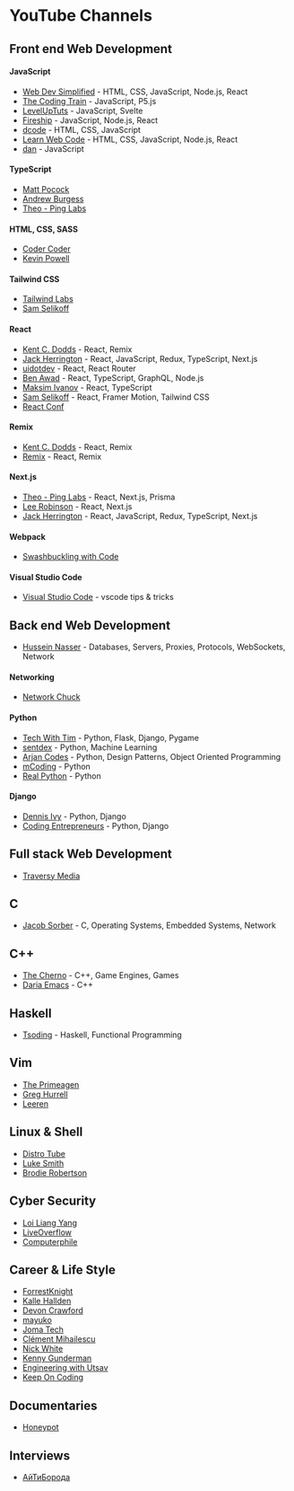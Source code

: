 # YouTube Channels

## Front end Web Development

#### JavaScript

- [Web Dev Simplified](https://www.youtube.com/c/WebDevSimplified) - HTML, CSS, JavaScript, Node.js, React
- [The Coding Train](https://www.youtube.com/c/ThecodingTrain) - JavaScript, P5.js
- [LevelUpTuts](https://www.youtube.com/c/LevelUpTuts) - JavaScript, Svelte
- [Fireship](https://www.youtube.com/c/Fireship) - JavaScript, Node.js, React
- [dcode](https://www.youtube.com/c/dcode-software) - HTML, CSS, JavaScript
- [Learn Web Code](https://www.youtube.com/user/LearnWebCode) - HTML, CSS, JavaScript, Node.js, React
- [dan](https://www.youtube.com/c/DanAbramov8) - JavaScript

#### TypeScript

- [Matt Pocock](https://www.youtube.com/channel/UCswG6FSbgZjbWtdf_hMLaow)
- [Andrew Burgess](https://www.youtube.com/@andrew-burgess)
- [Theo - Ping Labs](https://www.youtube.com/c/TheoBrowne1017)

#### HTML, CSS, SASS

- [Coder Coder](https://www.youtube.com/c/TheCoderCoder)
- [Kevin Powell](https://www.youtube.com/kepowob)

#### Tailwind CSS

- [Tailwind Labs](https://www.youtube.com/@TailwindLabs)
- [Sam Selikoff](https://www.youtube.com/@samselikoff/playlists)

#### React

- [Kent C. Dodds](https://www.youtube.com/c/KentCDodds-vids) - React, Remix
- [Jack Herrington](https://www.youtube.com/c/JackHerrington) - React, JavaScript, Redux, TypeScript, Next.js
- [uidotdev](https://www.youtube.com/c/uidotdev) - React, React Router
- [Ben Awad](https://www.youtube.com/c/BenAwad97) - React, TypeScript, GraphQL, Node.js
- [Maksim Ivanov](https://www.youtube.com/c/satansdeer1) - React, TypeScript
- [Sam Selikoff](https://www.youtube.com/@samselikoff/playlists) - React, Framer Motion, Tailwind CSS
- [React Conf](https://www.youtube.com/@ReactConf-gu9cu)

#### Remix

- [Kent C. Dodds](https://www.youtube.com/c/KentCDodds-vids) - React, Remix
- [Remix](https://www.youtube.com/c/Remix-Run) - React, Remix

#### Next.js

- [Theo - Ping Labs](https://www.youtube.com/c/TheoBrowne1017) - React, Next.js, Prisma
- [Lee Robinson](https://www.youtube.com/@leerob) - React, Next.js
- [Jack Herrington](https://www.youtube.com/c/JackHerrington) - React, JavaScript, Redux, TypeScript, Next.js

#### Webpack

- [Swashbuckling with Code](https://www.youtube.com/c/SwashbucklingwithCode)

#### Visual Studio Code

- [Visual Studio Code](https://www.youtube.com/c/Code) - vscode tips & tricks

## Back end Web Development

- [Hussein Nasser](https://www.youtube.com/c/HusseinNasser-software-engineering) - Databases, Servers, Proxies, Protocols, WebSockets, Network

#### Networking

- [Network Chuck](https://www.youtube.com/@NetworkChuck)

#### Python

- [Tech With Tim](https://www.youtube.com/c/TechWithTim) - Python, Flask, Django, Pygame
- [sentdex](https://www.youtube.com/c/sentdex) - Python, Machine Learning
- [Arjan Codes](https://www.youtube.com/c/ArjanCodes) - Python, Design Patterns, Object Oriented Programming
- [mCoding](https://www.youtube.com/c/mCodingWithJamesMurphy) - Python
- [Real Python](https://www.youtube.com/c/realpython) - Python

#### Django

- [Dennis Ivy](https://www.youtube.com/c/DennisIvy) - Python, Django
- [Coding Entrepreneurs](https://www.youtube.com/c/CodingEntrepreneurs) - Python, Django

## Full stack Web Development

- [Traversy Media](https://www.youtube.com/c/TraversyMedia)

## C

- [Jacob Sorber](https://www.youtube.com/c/JacobSorber) - C, Operating Systems, Embedded Systems, Network

## C++

- [The Cherno](https://www.youtube.com/c/TheChernoProject) - C++, Game Engines, Games
- [Daria Emacs](https://www.youtube.com/c/DariaEmacsHappy) - C++

## Haskell

- [Tsoding](https://www.youtube.com/c/Tsoding) - Haskell, Functional Programming

## Vim

- [The Primeagen](https://www.youtube.com/c/ThePrimeagen)
- [Greg Hurrell](https://www.youtube.com/c/GregHurrell)
- [Leeren](https://www.youtube.com/c/LeerenTalks)

## Linux & Shell

- [Distro Tube](https://www.youtube.com/c/DistroTube)
- [Luke Smith](https://www.youtube.com/c/LukeSmithxyz)
- [Brodie Robertson](https://www.youtube.com/c/BrodieRobertson)

## Cyber Security

- [Loi Liang Yang](https://www.youtube.com/c/LoiLiangYang)
- [LiveOverflow](https://www.youtube.com/c/LiveOverflow)
- [Computerphile](https://www.youtube.com/user/Computerphile)

## Career & Life Style

- [ForrestKnight](https://www.youtube.com/c/FKnight)
- [Kalle Hallden](https://www.youtube.com/c/KalleHallden)
- [Devon Crawford](https://www.youtube.com/c/DevonCrawford)
- [mayuko](https://www.youtube.com/c/hellomayuko)
- [Joma Tech](https://www.youtube.com/c/JomaOppa)
- [Clément Mihailescu](https://www.youtube.com/channel/UCaO6VoaYJv4kS-TQO_M-N_g)
- [Nick White](https://www.youtube.com/c/NickWhite)
- [Kenny Gunderman](https://www.youtube.com/c/KennyGunderman)
- [Engineering with Utsav](https://www.youtube.com/c/EngineeringwithUtsav)
- [Keep On Coding](https://www.youtube.com/c/KeepOnCoding)

## Documentaries

- [Honeypot](https://www.youtube.com/c/Honeypotio)

## Interviews

- [АйТиБорода](https://www.youtube.com/c/ITBEARD)
